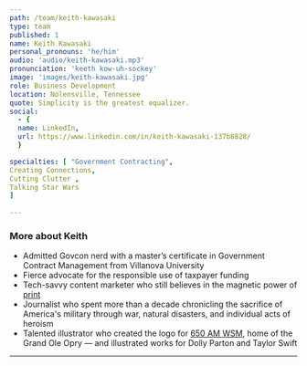 ```yaml
---
path: /team/keith-kawasaki
type: team
published: 1
name: Keith Kawasaki
personal_pronouns: 'he/him'
audio: 'audio/keith-kawasaki.mp3'
pronunciation: 'keeth kow-uh-sockey'
image: 'images/keith-kawasaki.jpg'
role: Business Development
location: Nolensville, Tennessee
quote: Simplicity is the greatest equalizer.
social: 
  - {
  name: LinkedIn,
  url: https://www.linkedin.com/in/keith-kawasaki-137b8828/
  }

specialties: [ "Government Contracting",
Creating Connections,
Cutting Clutter ,
Talking Star Wars
]
  
---
```


### More about Keith
* Admitted Govcon nerd with a master’s certificate in Government Contract Management from Villanova University
* Fierce advocate for the responsible use of taxpayer funding
* Tech-savvy content marketer who still believes in the magnetic power of [print](https://msp-c.com/blog/june-2015/keith-kawasaki-on-the-longevity-of-print)
* Journalist who spent more than a decade chronicling the sacrifice of America's military through war, natural disasters, and individual acts of heroism
* Talented illustrator who created the logo for [650 AM WSM](https://wsmradio.com/), home of the Grand Ole Opry — and illustrated works for Dolly Parton and Taylor Swift

-----------------------------------
